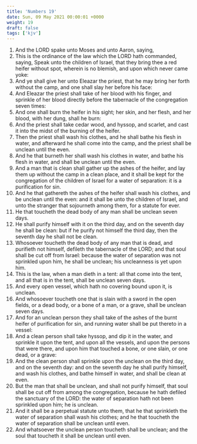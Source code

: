 ```yaml
---
title: 'Numbers 19'
date: Sun, 09 May 2021 00:00:01 +0000
weight: 19
draft: false
tags: ['kjv'] 
---
```


1. And the LORD spake unto Moses and unto Aaron, saying,
2. This is the ordinance of the law which the LORD hath commanded, saying, Speak unto the children of Israel, that they bring thee a red heifer without spot, wherein is no blemish, and upon which never came yoke:
3. And ye shall give her unto Eleazar the priest, that he may bring her forth without the camp, and one shall slay her before his face:
4. And Eleazar the priest shall take of her blood with his finger, and sprinkle of her blood directly before the tabernacle of the congregation seven times:
5. And one shall burn the heifer in his sight; her skin, and her flesh, and her blood, with her dung, shall he burn:
6. And the priest shall take cedar wood, and hyssop, and scarlet, and cast it into the midst of the burning of the heifer.
7. Then the priest shall wash his clothes, and he shall bathe his flesh in water, and afterward he shall come into the camp, and the priest shall be unclean until the even.
8. And he that burneth her shall wash his clothes in water, and bathe his flesh in water, and shall be unclean until the even.
9. And a man that is clean shall gather up the ashes of the heifer, and lay them up without the camp in a clean place, and it shall be kept for the congregation of the children of Israel for a water of separation: it is a purification for sin.
10. And he that gathereth the ashes of the heifer shall wash his clothes, and be unclean until the even: and it shall be unto the children of Israel, and unto the stranger that sojourneth among them, for a statute for ever.
11. He that toucheth the dead body of any man shall be unclean seven days.
12. He shall purify himself with it on the third day, and on the seventh day he shall be clean: but if he purify not himself the third day, then the seventh day he shall not be clean.
13. Whosoever toucheth the dead body of any man that is dead, and purifieth not himself, defileth the tabernacle of the LORD; and that soul shall be cut off from Israel: because the water of separation was not sprinkled upon him, he shall be unclean; his uncleanness is yet upon him.
14. This is the law, when a man dieth in a tent: all that come into the tent, and all that is in the tent, shall be unclean seven days.
15. And every open vessel, which hath no covering bound upon it, is unclean.
16. And whosoever toucheth one that is slain with a sword in the open fields, or a dead body, or a bone of a man, or a grave, shall be unclean seven days.
17. And for an unclean person they shall take of the ashes of the burnt heifer of purification for sin, and running water shall be put thereto in a vessel:
18. And a clean person shall take hyssop, and dip it in the water, and sprinkle it upon the tent, and upon all the vessels, and upon the persons that were there, and upon him that touched a bone, or one slain, or one dead, or a grave:
19. And the clean person shall sprinkle upon the unclean on the third day, and on the seventh day: and on the seventh day he shall purify himself, and wash his clothes, and bathe himself in water, and shall be clean at even.
20. But the man that shall be unclean, and shall not purify himself, that soul shall be cut off from among the congregation, because he hath defiled the sanctuary of the LORD: the water of separation hath not been sprinkled upon him; he is unclean.
21. And it shall be a perpetual statute unto them, that he that sprinkleth the water of separation shall wash his clothes; and he that toucheth the water of separation shall be unclean until even.
22. And whatsoever the unclean person toucheth shall be unclean; and the soul that toucheth it shall be unclean until even.

